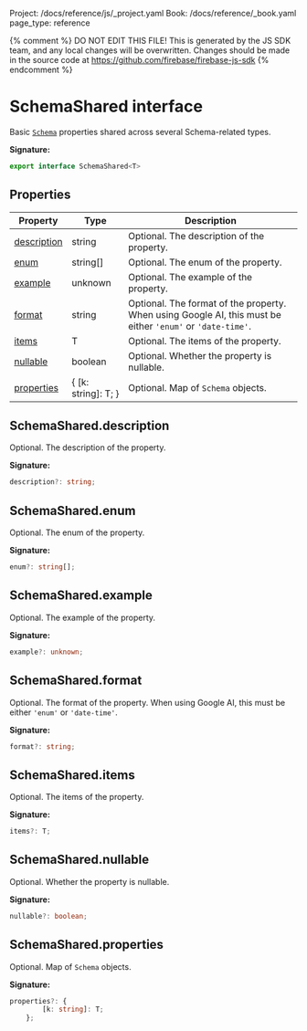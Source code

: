 Project: /docs/reference/js/_project.yaml
Book: /docs/reference/_book.yaml
page_type: reference

{% comment %}
DO NOT EDIT THIS FILE!
This is generated by the JS SDK team, and any local changes will be
overwritten. Changes should be made in the source code at
https://github.com/firebase/firebase-js-sdk
{% endcomment %}

# SchemaShared interface
Basic <code>[Schema](./vertexai.schema.md#schema_class)</code> properties shared across several Schema-related types.

<b>Signature:</b>

```typescript
export interface SchemaShared<T> 
```

## Properties

|  Property | Type | Description |
|  --- | --- | --- |
|  [description](./vertexai.schemashared.md#schemashareddescription) | string | Optional. The description of the property. |
|  [enum](./vertexai.schemashared.md#schemasharedenum) | string\[\] | Optional. The enum of the property. |
|  [example](./vertexai.schemashared.md#schemasharedexample) | unknown | Optional. The example of the property. |
|  [format](./vertexai.schemashared.md#schemasharedformat) | string | Optional. The format of the property. When using Google AI, this must be either <code>'enum'</code> or <code>'date-time'</code>. |
|  [items](./vertexai.schemashared.md#schemashareditems) | T | Optional. The items of the property. |
|  [nullable](./vertexai.schemashared.md#schemasharednullable) | boolean | Optional. Whether the property is nullable. |
|  [properties](./vertexai.schemashared.md#schemasharedproperties) | { \[k: string\]: T; } | Optional. Map of <code>Schema</code> objects. |

## SchemaShared.description

Optional. The description of the property.

<b>Signature:</b>

```typescript
description?: string;
```

## SchemaShared.enum

Optional. The enum of the property.

<b>Signature:</b>

```typescript
enum?: string[];
```

## SchemaShared.example

Optional. The example of the property.

<b>Signature:</b>

```typescript
example?: unknown;
```

## SchemaShared.format

Optional. The format of the property. When using Google AI, this must be either `'enum'` or `'date-time'`<!-- -->.

<b>Signature:</b>

```typescript
format?: string;
```

## SchemaShared.items

Optional. The items of the property.

<b>Signature:</b>

```typescript
items?: T;
```

## SchemaShared.nullable

Optional. Whether the property is nullable.

<b>Signature:</b>

```typescript
nullable?: boolean;
```

## SchemaShared.properties

Optional. Map of `Schema` objects.

<b>Signature:</b>

```typescript
properties?: {
        [k: string]: T;
    };
```
